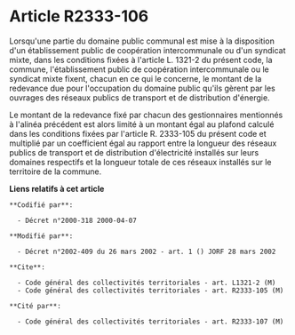 # Article R2333-106

Lorsqu'une partie du domaine public communal est mise à la disposition d'un établissement public de coopération
intercommunale ou d'un syndicat mixte, dans les conditions fixées à l'article L. 1321-2 du présent code, la commune,
l'établissement public de coopération intercommunale ou le syndicat mixte fixent, chacun en ce qui le concerne, le montant de
la redevance due pour l'occupation du domaine public qu'ils gèrent par les ouvrages des réseaux publics de transport et de
distribution d'énergie.

Le montant de la redevance fixé par chacun des gestionnaires mentionnés à l'alinéa précédent est alors limité à un montant
égal au plafond calculé dans les conditions fixées par l'article R. 2333-105 du présent code et multiplié par un coefficient
égal au rapport entre la longueur des réseaux publics de transport et de distribution d'électricité installés sur leurs
domaines respectifs et la longueur totale de ces réseaux installés sur le territoire de la commune.

**Liens relatifs à cet article**

	**Codifié par**:

	  - Décret n°2000-318 2000-04-07

	**Modifié par**:

	  - Décret n°2002-409 du 26 mars 2002 - art. 1 () JORF 28 mars 2002

	**Cite**:

	  - Code général des collectivités territoriales - art. L1321-2 (M)
	  - Code général des collectivités territoriales - art. R2333-105 (M)

	**Cité par**:

	  - Code général des collectivités territoriales - art. R2333-107 (M)
